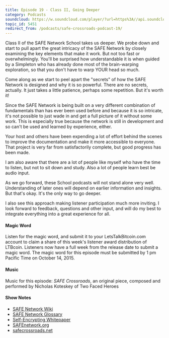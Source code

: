 ```yaml
---
title: Episode 19 - Class II, Going Deeper
category: Podcasts
soundcloud: https://w.soundcloud.com/player/?url=https%3A//api.soundcloud.com/tracks/227266716
topic_id: 5451
redirect_from: /podcasts/safe-crossroads-podcast-19/
---
```


Class II of the SAFE Network School takes us deeper. We probe down and start to pull apart the great intricacy of the SAFE Network by closely examining the key elements that make it work. But not too fast or overwhelmingly. You'll be surprised how understandable it is when guided by a Simpleton who has already done most of the brain-warping exploration, so that you don't have to warp YOUR head so much.

Come along as we start to peel apart the "secrets" of how the SAFE Network is designed and why it is so powerful. There are no secrets, actually. It just takes a little patience, perhaps some repetition. But it's worth it!

Since the SAFE Network is being built on a very different combination of fundamentals than has ever been used before and because it is so intricate, it's not possible to just wade in and get a full picture of it without some work. This is especially true because the network is still in development and so can't be used and learned by experience, either.

Your host and others have been expending a lot of effort behind the scenes to improve the documentation and make it more accessible to everyone. That project is very far from satisfactorily complete, but good progress has been made.

I am also aware that there are a lot of people like myself who have the time to listen, but not to sit down and study. Also a lot of people learn best be audio input.

As we go forward, these School podcasts will not stand alone very well. Understanding of later ones will depend on earlier information and insights. But that's okay. It's the only way to go deeper.

I also see this approach making listener participation much more inviting. I look forward to feedback, questions and other input, and will do my best to integrate everything into a great experience for all.

#### Magic Word

Listen for the magic word, and submit it to your LetsTalkBitcoin.com account to claim a share of this week's listener award distribution of LTBcoin. Listeners now have a full week from the release date to submit a magic word. The magic word for this episode must be submitted by 1 pm Pacific Time on October 14, 2015.

#### Music

Music for this episode: _SAFE Crossroads_, an original piece, composed and performed by Nicholas Koteskey of Two Faced Heroes

#### Show Notes

- [SAFE Network Wiki](https://safenetwork.wiki)
- [SAFE Network Glossary](https://safenetwork.wiki/en/Glossary)
- [Self-Encrypting Whitepaper](http://maidsafe.net/Whitepapers/pdf/SelfEncryptingData.pdf)
- [SAFEnetwork.org](https://safenetwork.org)
- [safecrossroads.net](http://safecrossroads.net)
